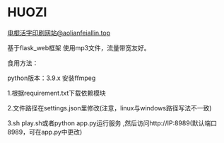 # HUOZI
电棍活字印刷网站@aolianfeiallin.top

基于flask_web框架
使用mp3文件，流量带宽友好。

食用方法：

python版本：3.9.x
安装ffmpeg

1.根据requirement.txt下载依赖模块


2.文件路径在settings.json里修改(注意，linux与windows路径写法不一致)


3.sh play.sh或者python app.py运行服务 ,然后访问http://IP:8989(默认端口8989，可在app.py中更改)

